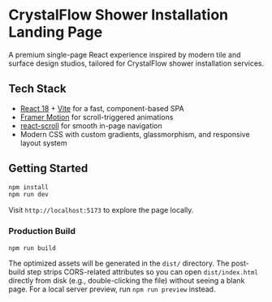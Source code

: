 # CrystalFlow Shower Installation Landing Page

A premium single-page React experience inspired by modern tile and surface design studios, tailored for CrystalFlow shower installation services.

## Tech Stack
- [React 18](https://react.dev/) + [Vite](https://vitejs.dev/) for a fast, component-based SPA
- [Framer Motion](https://www.framer.com/motion/) for scroll-triggered animations
- [react-scroll](https://www.npmjs.com/package/react-scroll) for smooth in-page navigation
- Modern CSS with custom gradients, glassmorphism, and responsive layout system

## Getting Started
```bash
npm install
npm run dev
```
Visit `http://localhost:5173` to explore the page locally.

### Production Build
```bash
npm run build
```
The optimized assets will be generated in the `dist/` directory. The post-build step strips CORS-related attributes so you can
open `dist/index.html` directly from disk (e.g., double-clicking the file) without seeing a blank page. For a local server
preview, run `npm run preview` instead.
